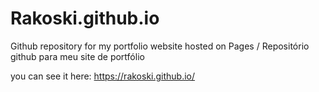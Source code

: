 # Rakoski.github.io
Github repository for my portfolio website hosted on Pages / Repositório github para meu site de portfólio

you can see it here:
https://rakoski.github.io/
